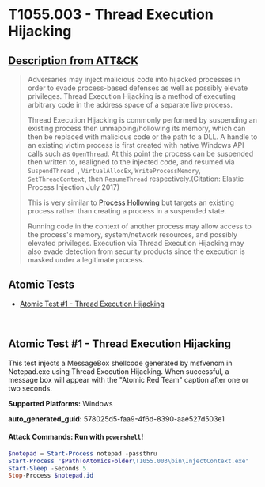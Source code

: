 # T1055.003 - Thread Execution Hijacking

## [Description from ATT&CK](https://attack.mitre.org/techniques/T1055/003)

<blockquote>Adversaries may inject malicious code into hijacked processes in order to evade process-based defenses as well as possibly elevate privileges. Thread Execution Hijacking is a method of executing arbitrary code in the address space of a separate live process.

Thread Execution Hijacking is commonly performed by suspending an existing process then unmapping/hollowing its memory, which can then be replaced with malicious code or the path to a DLL. A handle to an existing victim process is first created with native Windows API calls such as <code>OpenThread</code>. At this point the process can be suspended then written to, realigned to the injected code, and resumed via <code>SuspendThread </code>, <code>VirtualAllocEx</code>, <code>WriteProcessMemory</code>, <code>SetThreadContext</code>, then <code>ResumeThread</code> respectively.(Citation: Elastic Process Injection July 2017)

This is very similar to [Process Hollowing](https://attack.mitre.org/techniques/T1055/012) but targets an existing process rather than creating a process in a suspended state.

Running code in the context of another process may allow access to the process's memory, system/network resources, and possibly elevated privileges. Execution via Thread Execution Hijacking may also evade detection from security products since the execution is masked under a legitimate process. </blockquote>

## Atomic Tests

- [Atomic Test #1 - Thread Execution Hijacking](#atomic-test-1---thread-execution-hijacking)

<br/>

## Atomic Test #1 - Thread Execution Hijacking

This test injects a MessageBox shellcode generated by msfvenom in Notepad.exe using Thread Execution Hijacking. When successful, a message box will appear with the "Atomic Red Team" caption after one or two seconds.

**Supported Platforms:** Windows

**auto_generated_guid:** 578025d5-faa9-4f6d-8390-aae527d503e1

#### Attack Commands: Run with `powershell`!

```powershell
$notepad = Start-Process notepad -passthru
Start-Process "$PathToAtomicsFolder\T1055.003\bin\InjectContext.exe"
Start-Sleep -Seconds 5
Stop-Process $notepad.id
```

<br/>
